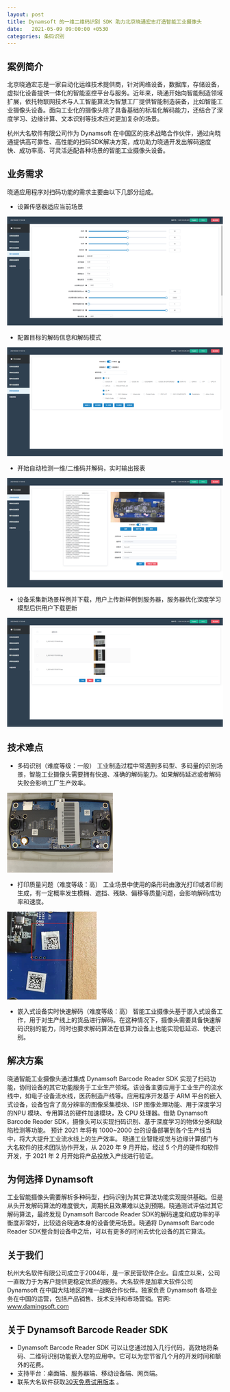```yaml
---
layout: post
title: Dynamsoft 的一维二维码识别 SDK 助力北京晓通宏志打造智能工业摄像头
date:   2021-05-09 09:00:00 +0530
categories: 条码识别
---
```


## 案例简介

北京晓通宏志是一家自动化运维技术提供商，针对网络设备，数据库，存储设备，虚拟化设备提供一体化的智能监控平台与服务。近年来，晓通开始向智能制造领域扩展，依托物联网技术与人工智能算法为智慧工厂提供智能制造装备，比如智能工业摄像头设备。面向工业化的摄像头除了具备基础的标准化解码能力，还结合了深度学习、边缘计算、文本识别等技术应对更加复杂的场景。

杭州大名软件有限公司作为 Dynamsoft 在中国区的技术战略合作伙伴，通过向晓通提供高可靠性、高性能的扫码SDK解决方案，成功助力晓通开发出解码速度快、成功率高、可灵活适配各种场景的智能工业摄像头设备。

## 业务需求
晓通应用程序对扫码功能的需求主要由以下几部分组成。
-	设置传感器适应当前场景

![传感器场景](/album/2021/beijing-xiaotong-Picture1.png)

-	配置目标的解码信息和解码模式

![配置目标](/album/2021/beijing-xiaotong-Picture2.png)

-	开始自动检测一维/二维码并解码，实时输出报表

![自动检测](/album/2021/beijing-xiaotong-Picture3.png)

-	设备采集新场景样例并下载，用户上传新样例到服务器，服务器优化深度学习模型后供用户下载更新

![深度学习](/album/2021/beijing-xiaotong-Picture4.png)

## 技术难点
-	多码识别（难度等级：一般）
工业制造过程中常遇到多码型、多码量的识别场景，智能工业摄像头需要拥有快速、准确的解码能力。如果解码延迟或者解码失败会影响工厂生产效率。

![多码识别](/album/2021/beijing-xiaotong-Picture5.png)

-	打印质量问题（难度等级：高）
工业场景中使用的条形码由激光打印或者印刷生成，有一定概率发生模糊、遮挡、残缺、偏移等质量问题，会影响解码成功率和速度。

![打印问题](/album/2021/beijing-xiaotong-Picture6.png)

-	嵌入式设备实时快速解码（难度等级：高）
智能工业摄像头基于嵌入式设备工作，用于对生产线上的货品进行解码。在这种情况下，摄像头需要具备快速解码识别的能力，同时也要求解码算法在低算力设备上也能实现低延迟、快速识别。

## 解决方案
晓通智能工业摄像头通过集成 Dynamsoft Barcode Reader SDK 实现了扫码功能，协同设备的其它功能服务于工业生产领域。该设备主要应用于工业生产的流水线中，如电子设备流水线，医药制造产线等。应用程序开发基于 ARM 平台的嵌入式设备，设备包含了高分辨率的图像采集模块、ISP 图像处理功能、用于深度学习的NPU 模块、专用算法的硬件加速模块，及 CPU 处理器。借助 Dynamsoft Barcode Reader SDK，摄像头可以实现扫码识别、基于深度学习的物体分类和缺陷检测等功能。 预计 2021 年将有 1000~2000 台的设备部署到各个生产线当中，将大大提升工业流水线上的生产效率。
晓通工业智能视觉与边缘计算部门与大名软件的技术团队协作开发，从 2020 年 9 月开始，经过 5 个月的硬件和软件开发，于 2021 年 2 月开始将产品投放入产线进行验证。

## 为何选择 Dynamsoft
工业智能摄像头需要解析多种码型，扫码识别为其它算法功能实现提供基础。但是从头开发解码算法的难度很大，周期长且效果难以达到预期。晓通测试评估过其它解码算法，最终发现 Dynamsoft Barcode Reader SDK的解码速度和成功率的平衡度非常好，比较适合晓通本身的设备使用场景。晓通将 Dynamsoft Barcode Reader SDK整合到设备中之后，可以有更多的时间去优化设备的其它算法。

## 关于我们
杭州大名软件有限公司成立于2004年，是一家民营软件企业。自成立以来，公司一直致力于为客户提供更稳定优质的服务。大名软件是加拿大软件公司 Dynamsoft 在中国大陆地区的唯一战略合作伙伴。独家负责 Dynamsoft 各项业务在中国的运营，包括产品销售、技术支持和市场营销。官网: www.damingsoft.com 

## 关于 Dynamsoft Barcode Reader SDK
-	Dynamsoft Barcode Reader SDK 可以让您通过加入几行代码，高效地将条码、二维码识别功能嵌入您的应用中。它可以为您节省几个月的开发时间和额外的花费。
-	支持平台：桌面端、服务器端、移动设备端、网页端。
-	联系大名软件获取[30天免费试用版本](https://www.damingsoft.com/products/dbr-register.aspx) 。
